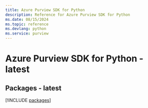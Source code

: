 ```yaml
---
title: Azure Purview SDK for Python
description: Reference for Azure Purview SDK for Python
ms.date: 08/15/2024
ms.topic: reference
ms.devlang: python
ms.service: purview
---
```

# Azure Purview SDK for Python - latest
## Packages - latest
[!INCLUDE [packages](purview-index.md)]